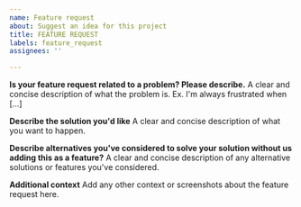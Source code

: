 ```yaml
---
name: Feature request
about: Suggest an idea for this project
title: FEATURE REQUEST
labels: feature_request
assignees: ''

---
```


**Is your feature request related to a problem? Please describe.**
A clear and concise description of what the problem is. Ex. I'm always frustrated when [...]

**Describe the solution you'd like**
A clear and concise description of what you want to happen.

**Describe alternatives you've considered to solve your solution without
us adding this as a feature?**
A clear and concise description of any alternative solutions or features you've considered.

**Additional context**
Add any other context or screenshots about the feature request here.
